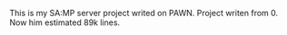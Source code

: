 This is my SA:MP server project writed on PAWN. Project writen from 0. Now him estimated 89k lines. 
